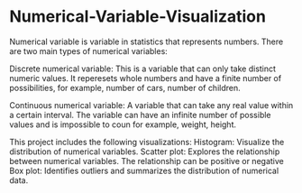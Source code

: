 # Numerical-Variable-Visualization
Numerical variable is  variable in statistics that represents numbers. There are two main types of numerical variables:

Discrete numerical variable: This is a variable that can only take distinct numeric values. It reperesets whole numbers and have a finite number of possibilities, for example, number of cars, number of children.

Continuous numerical variable: A variable that can take any real value within a certain interval. The variable can have an infinite number of possible values and is impossible to coun for example, weight, height.

This project includes the following visualizations:
Histogram: Visualize the distribution of numerical variables.
Scatter plot: Explores the relationship between numerical variables. The relationship can be positive or negative
Box plot: Identifies outliers and summarizes the distribution of numerical data. 
